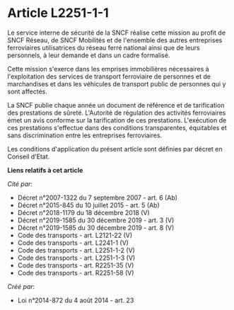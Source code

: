 # Article L2251-1-1

Le service interne de sécurité de la SNCF réalise cette mission au profit de SNCF Réseau, de SNCF Mobilités et de l'ensemble
des autres entreprises ferroviaires utilisatrices du réseau ferré national ainsi que de leurs personnels, à leur demande et
dans un cadre formalisé.

Cette mission s'exerce dans les emprises immobilières nécessaires à l'exploitation des services de transport ferroviaire de
personnes et de marchandises et dans les véhicules de transport public de personnes qui y sont affectés.

La SNCF publie chaque année un document de référence et de tarification des prestations de sûreté. L'Autorité de régulation
des activités ferroviaires émet un avis conforme sur la tarification de ces prestations. L'exécution de ces prestations
s'effectue dans des conditions transparentes, équitables et sans discrimination entre les entreprises ferroviaires.

Les conditions d'application du présent article sont définies par décret en Conseil d'Etat.

**Liens relatifs à cet article**

_Cité par_:

  - Décret n°2007-1322 du 7 septembre 2007 - art. 6 (Ab)
  - Décret n°2015-845 du 10 juillet 2015 - art. 5 (Ab)
  - Décret n°2018-1179 du 18 décembre 2018 (V)
  - Décret n°2019-1585 du 30 décembre 2019 - art. 3 (V)
  - Décret n°2019-1585 du 30 décembre 2019 - art. 8 (V)
  - Code des transports - art. L2121-22 (V)
  - Code des transports - art. L2241-1 (V)
  - Code des transports - art. L2251-1-2 (V)
  - Code des transports - art. L2251-1-3 (V)
  - Code des transports - art. R2251-35 (V)
  - Code des transports - art. R2251-58 (V)

_Créé par_:

  - Loi n°2014-872 du 4 août 2014 - art. 23
